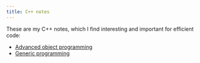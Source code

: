 ```yaml
---
title: C++ notes
---
```


These are my C++ notes, which I find interesting and important for
efficient code:

* [Advanced object programming](aop)
* [Generic programming](gp)
